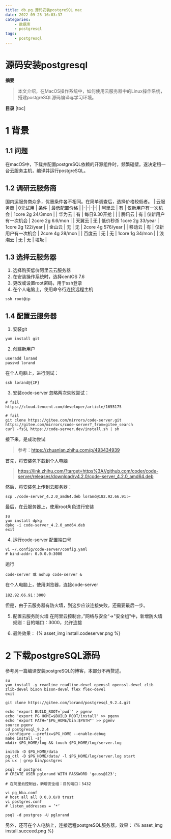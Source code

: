 ```yaml
---
title: db.pg.源码安装postgreSQL mac
date: 2022-09-25 16:03:37
categories:
    - 数据库
    - postgresql
tags:
    - postgresql
---
```


# 源码安装postgresql

**摘要**
> 本文介绍，在MacOS操作系统中，如何使用云服务器中的Linux操作系统，搭建postgreSQL源码编译与学习环境。

**目录**
[toc]

# 1 背景
## 1.1 问题
在macOS中，下载并配置postgreSQL依赖的开源组件时，频繁碰壁。遂决定租一台云服务主机，编译并运行postgreSQL。

## 1.2 调研云服务商
国内运服务商众多，优惠条件各不相同。在简单调查后，选择价格较低者。
| 云服务商 | 0元试用 | 条件 | 最低配置价格 |
|-|-|-|-|
| 阿里云 | 有 | 仅新用户有一次机会 | 1core 2g 24/3mon |
| 华为云 | 有 | 每日9.30开抢 |  |
| 腾讯云 | 有 | 仅新用户有一次机会 | 2core 2g 6.6/mon |
| 天翼云 | 无 | 低价秒杀 1core 2g 33/year | 1core 2g 122/year |
| 金山云 | 无 | 无 | 2core 4g 576/year |
| 移动云 | 有 | 仅新用户有一次机会 | 2core 4g 28/mon |
| 百度云 | 无 | 无 | 1core 1g 34/mon |
| 浪潮云 | 无 | 无 | 垃圾 |

## 1.3 选择云服务器
1. 选择购买低价阿里云云服务器
2. 在安装操作系统时，选择centOS 7.6
3. 更改或设置root密码，用于ssh登录
4. 在个人电脑上，使用命令行连接远程主机
```shell
ssh root@ip
```

## 1.4 配置云服务器
1. 安装git
```shell
yum install git
```

2. 创建新用户
```shell
useradd lorand
passwd lorand
```
在个人电脑上，进行测试：
```shell
ssh lorand@{IP}
```

3. 安装code-server
忽略两次失败尝试：
```shell
# fail
https://cloud.tencent.com/developer/article/1655175

# fail
git clone https://gitee.com/mirrors/code-server.git
https://gitee.com/mirrors/code-server?_from=gitee_search
curl -fsSL https://code-server.dev/install.sh | sh
```
接下来，是成功尝试
> 参考：https://zhuanlan.zhihu.com/p/493434939  

首先，将安装包下载到个人电脑
> https://link.zhihu.com/?target=https%3A//github.com/coder/code-server/releases/download/v4.2.0/code-server_4.2.0_amd64.deb

然后，将安装包上传到云服务器：
```shell
scp ./code-server_4.2.0_amd64.deb lorand@182.92.66.91:~
```
最后，在云服务器上，使用root角色进行安装
```shell
su
yum install dpkg
dpkg -i code-server_4.2.0_amd64.deb
exit
```

4. 运行code-server
配置端口号
```shell
vi ~/.config/code-server/config.yaml
# bind-addr: 0.0.0.0:3000
```
运行
```shell
code-server 或 nohup code-server &
```
在个人电脑上，使用浏览器，连接code-server
```url
182.92.66.91：3000
```
但是，由于云服务器有防火墙，到这步应该连接失败。还需要最后一步。

5. 配置云服务防火墙
在阿里云控制台，”网络与安全“->"安全组"中，新增防火墙规则：目的端口：3000，允许连接

6. 最终效果：
{% asset_img install.codeserver.png %}

# 2 下载postgreSQL源码
参考另一篇编译安装postgreSQL的博客，本部分不再赘述。
```shell
su
yum install -y readline readline-devel openssl openssl-devel zlib zlib-devel bison bison-devel flex flex-devel
exit

git clone https://gitee.com/lorand/postgresql_9.2.4.git

echo 'export BUILD_ROOT=`pwd`' > pgenv
echo 'export PG_HOME=$BUILD_ROOT/install' >> pgenv
echo 'export PATH="$PG_HOME/bin:$PATH"' >> pgenv
source pgenv
cd postgresql_9.2.4
./configure --prefix=$PG_HOME --enable-debug
make install -sj
mkdir $PG_HOME/log && touch $PG_HOME/log/server.log

initdb -D $PG_HOME/data
pg_ctl -D $PG_HOME/data/ -l $PG_HOME/log/server.log start
ps ux | grep bin/postgres

psql -d postgres
# CREATE USER pglorand WITH PASSWORD 'gauss@123';

# 在阿里云控制台，新增安全组：目的端口：5432

vi pg_hba.conf
# host all all 0.0.0.0/0 trust
vi postgres.conf
# listen_addresses = ’*‘

psql -d postgres -U pglorand
```

另外，还可在个人电脑上，连接远程postgreSQL服务器，效果：
{% asset_img install.succeed.png %}